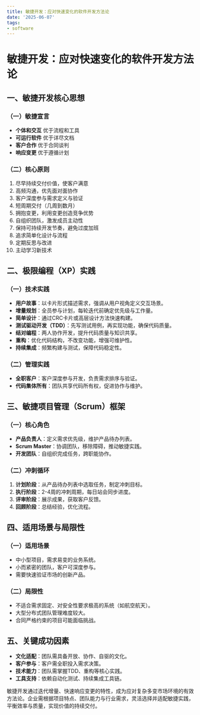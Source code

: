 ```yaml
---
title: 敏捷开发：应对快速变化的软件开发方法论
date: '2025-06-07'
tags:
- software
---
```


# 敏捷开发：应对快速变化的软件开发方法论
## 一、敏捷开发核心思想
### （一）敏捷宣言
- **个体和交互** 优于流程和工具
- **可运行软件** 优于详尽文档
- **客户合作** 优于合同谈判
- **响应变更** 优于遵循计划

### （二）核心原则
1. 尽早持续交付价值，使客户满意
2. 高频沟通，优先面对面协作
3. 客户深度参与需求定义与验证
4. 短周期交付（几周到数月）
5. 拥抱变更，利用变更创造竞争优势
6. 自组织团队，激发成员主动性
7. 保持可持续开发节奏，避免过度加班
8. 追求简单化设计与流程
9. 定期反思与改进
10. 主动学习新技术

## 二、极限编程（XP）实践
### （一）技术实践
- **用户故事**：以卡片形式描述需求，强调从用户视角定义交互场景。
- **增量规划**：全员参与计划，每轮迭代前确定优先级与工作量。
- **简单设计**：通过CRC卡片或高层设计方法快速构建。
- **测试驱动开发（TDD）**：先写测试用例，再实现功能，确保代码质量。
- **结对编程**：两人协作开发，提升代码质量与知识共享。
- **重构**：优化代码结构，不改变功能，增强可维护性。
- **持续集成**：频繁构建与测试，保障代码稳定性。

### （二）管理实践
- **全职客户**：客户深度参与开发，负责需求排序与验证。
- **代码集体所有**：团队共享代码所有权，促进协作与维护。

## 三、敏捷项目管理（Scrum）框架
### （一）核心角色
- **产品负责人**：定义需求优先级，维护产品待办列表。
- **Scrum Master**：协调团队，移除障碍，推动敏捷实践。
- **开发团队**：自组织完成任务，跨职能协作。

### （二）冲刺循环
1. **计划阶段**：从产品待办列表中选取任务，制定冲刺目标。
2. **执行阶段**：2-4周的冲刺周期，每日站会同步进度。
3. **评审阶段**：展示成果，获取客户反馈。
4. **回顾阶段**：总结经验，优化流程。

## 四、适用场景与局限性
### （一）适用场景
- 中小型项目，需求易变的业务系统。
- 小而紧密的团队，客户可深度参与。
- 需要快速验证市场的创新产品。

### （二）局限性
- 不适合需求固定、对安全性要求极高的系统（如航空航天）。
- 大型分布式团队管理难度较大。
- 合同严格约束的项目可能面临挑战。

## 五、关键成功因素
- **文化适配**：团队需具备开放、协作、自驱的文化。
- **客户参与**：客户需全职投入需求决策。
- **技术能力**：团队需掌握TDD、重构等核心实践。
- **工具支持**：依赖自动化测试、持续集成工具链。

敏捷开发通过迭代增量、快速响应变更的特性，成为应对复杂多变市场环境的有效方法论。企业需根据项目特点、团队能力与行业需求，灵活选择并适配敏捷实践，平衡效率与质量，实现价值的持续交付。